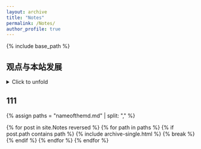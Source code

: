 ```yaml
---
layout: archive
title: "Notes"
permalink: /Notes/
author_profile: true
---
```


{% include base_path %}




## 观点与本站发展


  <style>

        /* 时间线容器 */
        .timeline-container {
            position: relative;
            max-width: 800px;
            margin: 0 auto;
        }

        /* 时间线竖线 */
        .timeline-container::after {
            content: '';
            position: absolute;
            width: 2px;
            background-color: #3498db;
            top: 0;
            bottom: 0;
            left: 20px;
        }

        /* 单个时间线项目 */
        .timeline-item {
            position: relative;
            margin-bottom: 40px;
            padding-left: 60px;
        }

        /* 时间节点圆点 */
        .timeline-node {
            position: absolute;
            left: 10px;
            top: 5px;
            width: 20px;
            height: 20px;
            background: #fff;
            border: 3px solid #3498db;
            border-radius: 50%;
            z-index: 1;
        }

        /* 内容区域 */
        .content {
            position: relative;
            background: #fff;
            padding: 20px;
            border-radius: 8px;
            box-shadow: 0 2px 8px rgba(0,0,0,0.1);
        }

        /* 时间标题 */
        .content h3 {
            color: #3498db;
            margin-bottom: 8px;
        }

        /* 时间日期 */
        .time {
            display: block;
            color: #666;
            font-size: 0.9em;
            margin-bottom: 10px;
        }

        /* 响应式设计 */
        @media (max-width: 600px) {
            .timeline-container::after {
                left: 10px;
            }
            
            .timeline-item {
                padding-left: 40px;
            }
            
            .timeline-node {
                left: 0;
            }
        }
    </style>
   <details><summary>Click to unfold </summary>
  <div class="timeline-container">
        <!-- 2022 秋 -->
    <div class="timeline-item">
      <div class="timeline-node"></div>
        <div class="content">
                <h3>Hello, github.io</h3>
                <span class="time">25.9.26</span>
                <p>First modified by gE</p>
        </div>
    </div>
    </div>
</details>



## 111

{% assign paths = "nameofthemd.md" | split: "," %}

{% for post in site.Notes reversed %}
  {% for path in paths %}
    {% if post.path contains path %}
      {% include archive-single.html %}
      {% break %}
    {% endif %}
  {% endfor %}
{% endfor %}
